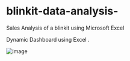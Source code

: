# blinkit-data-analysis-
Sales Analysis of a blinkit using Microsoft Excel 

Dynamic Dashboard using Excel . 

![image](https://github.com/user-attachments/assets/78a7b3c0-70f5-4cd7-8384-8587616b5e69)
